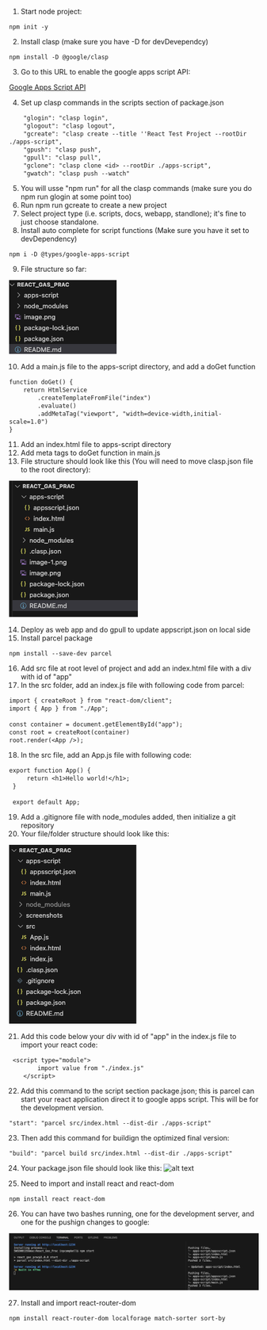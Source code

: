 1) Start node project:  
```
npm init -y
```
2) Install clasp (make sure you have -D for devDevependcy)

```
npm install -D @google/clasp
```

3) Go to this URL to enable the google apps script API: 

[Google Apps Script API](https://script.google.com/home/usersettings)

4) Set up clasp commands in the scripts section of package.json
```
    "glogin": "clasp login",
    "glogout": "clasp logout",
    "gcreate": "clasp create --title ''React Test Project --rootDir ./apps-script",
    "gpush": "clasp push",
    "gpull": "clasp pull",
    "gclone": "clasp clone <id> --rootDir ./apps-script",
    "gwatch": "clasp push --watch"

```

5) You will usse "npm run" for all the clasp commands (make sure you do npm run glogin at some point too)
6) Run npm run gcreate to create a new project 
7) Select project type (i.e. scripts, docs, webapp, standlone); it's fine to just choose standalone.
8) Install auto complete for script functions (Make sure you have it set to devDependency)

```
npm i -D @types/google-apps-script
```

9) File structure so far: 

![alt text](/screenshots/image-1.png)

10) Add a main.js file to the apps-script directory, and add a doGet function

```
function doGet() {
    return HtmlService
        .createTemplateFromFile("index")
        .evaluate()
        .addMetaTag("viewport", "width=device-width,initial-scale=1.0")
}
```

11) Add an index.html file to apps-script directory
12) Add meta tags to doGet function in main.js
13) File structure should look like this (You will need to move clasp.json file to the root directory): 

![alt text](/screenshots/image-2.png)

14) Deploy as web app and do gpull to update appscript.json on local side
15) Install parcel package

```
npm install --save-dev parcel
```

16) Add src file at root level of project and add an index.html file with a div with id of "app"
17) In the src folder, add an index.js file with following code from parcel: 

```
import { createRoot } from "react-dom/client";
import { App } from "./App";

const container = document.getElementById("app");
const root = createRoot(container)
root.render(<App />);
```
18) In the src file, add an App.js file with following code: 

```
export function App() {
     return <h1>Hello world!</h1>;
 }

 export default App;
```

19) Add a .gitignore file with node_modules added, then initialize a git repository
20) Your file/folder structure should look like this: 

![alt text](/screenshots/image.png)

21) Add this code below your div with id of "app" in the index.js file to import your react code: 

```
 <script type="module">
        import value from "./index.js"
    </script>
```

22) Add this command to the script section package.json; this is parcel can start your react application direct it to google apps script. This will be for the development version.

```
"start": "parcel src/index.html --dist-dir ./apps-script"
```

23) Then add this command for buildign the optimized final version: 

```
"build": "parcel build src/index.html --dist-dir ./apps-script"
```

24) Your package.json file should look like this: 
![alt text](/screenshots/image3.pngg)

25) Need to import and install react and react-dom
```
npm install react react-dom
```

26) You can have two bashes running, one for the development server, and one for the pushign changes to google: 

![alt text](/screenshots/image-4.png)

27) Install and import react-router-dom
```
npm install react-router-dom localforage match-sorter sort-by
```
